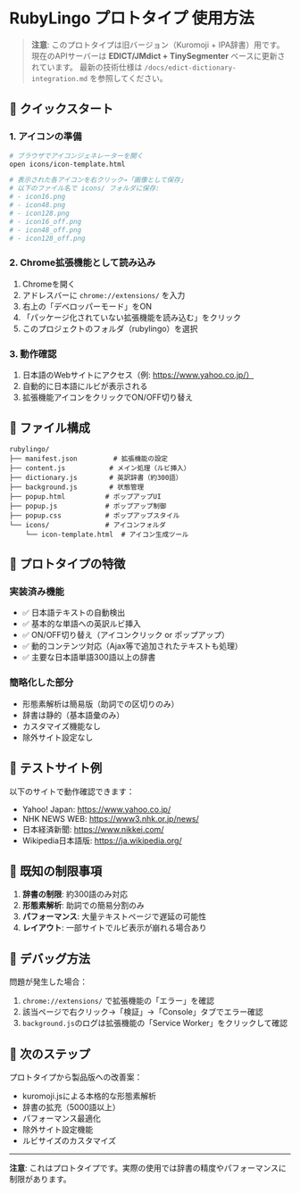 # RubyLingo プロトタイプ 使用方法

> **注意**: このプロトタイプは旧バージョン（Kuromoji + IPA辞書）用です。
> 現在のAPIサーバーは **EDICT/JMdict + TinySegmenter** ベースに更新されています。
> 最新の技術仕様は `/docs/edict-dictionary-integration.md` を参照してください。

## 🚀 クイックスタート

### 1. アイコンの準備
```bash
# ブラウザでアイコンジェネレーターを開く
open icons/icon-template.html

# 表示された各アイコンを右クリック→「画像として保存」
# 以下のファイル名で icons/ フォルダに保存:
# - icon16.png
# - icon48.png  
# - icon128.png
# - icon16_off.png
# - icon48_off.png
# - icon128_off.png
```

### 2. Chrome拡張機能として読み込み
1. Chromeを開く
2. アドレスバーに `chrome://extensions/` を入力
3. 右上の「デベロッパーモード」をON
4. 「パッケージ化されていない拡張機能を読み込む」をクリック
5. このプロジェクトのフォルダ（rubylingo）を選択

### 3. 動作確認
1. 日本語のWebサイトにアクセス（例: https://www.yahoo.co.jp/）
2. 自動的に日本語にルビが表示される
3. 拡張機能アイコンをクリックでON/OFF切り替え

## 📁 ファイル構成

```
rubylingo/
├── manifest.json         # 拡張機能の設定
├── content.js           # メイン処理（ルビ挿入）
├── dictionary.js        # 英訳辞書（約300語）
├── background.js        # 状態管理
├── popup.html          # ポップアップUI
├── popup.js            # ポップアップ制御
├── popup.css           # ポップアップスタイル
└── icons/              # アイコンフォルダ
    └── icon-template.html  # アイコン生成ツール
```

## 🔧 プロトタイプの特徴

### 実装済み機能
- ✅ 日本語テキストの自動検出
- ✅ 基本的な単語への英訳ルビ挿入
- ✅ ON/OFF切り替え（アイコンクリック or ポップアップ）
- ✅ 動的コンテンツ対応（Ajax等で追加されたテキストも処理）
- ✅ 主要な日本語単語300語以上の辞書

### 簡略化した部分
- 形態素解析は簡易版（助詞での区切りのみ）
- 辞書は静的（基本語彙のみ）
- カスタマイズ機能なし
- 除外サイト設定なし

## 🧪 テストサイト例

以下のサイトで動作確認できます：
- Yahoo! Japan: https://www.yahoo.co.jp/
- NHK NEWS WEB: https://www3.nhk.or.jp/news/
- 日本経済新聞: https://www.nikkei.com/
- Wikipedia日本語版: https://ja.wikipedia.org/

## 🐛 既知の制限事項

1. **辞書の制限**: 約300語のみ対応
2. **形態素解析**: 助詞での簡易分割のみ
3. **パフォーマンス**: 大量テキストページで遅延の可能性
4. **レイアウト**: 一部サイトでルビ表示が崩れる場合あり

## 📝 デバッグ方法

問題が発生した場合：
1. `chrome://extensions/` で拡張機能の「エラー」を確認
2. 該当ページで右クリック→「検証」→「Console」タブでエラー確認
3. `background.js`のログは拡張機能の「Service Worker」をクリックして確認

## 🚦 次のステップ

プロトタイプから製品版への改善案：
- kuromoji.jsによる本格的な形態素解析
- 辞書の拡充（5000語以上）
- パフォーマンス最適化
- 除外サイト設定機能
- ルビサイズのカスタマイズ

---

**注意**: これはプロトタイプです。実際の使用では辞書の精度やパフォーマンスに制限があります。